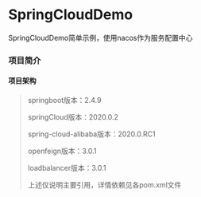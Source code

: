 # SpringCloudDemo
SpringCloudDemo简单示例，使用nacos作为服务配置中心
### 项目简介
#### 项目架构
> springboot版本：2.4.9
> 
> springCloud版本：2020.0.2
> 
> spring-cloud-alibaba版本：2020.0.RC1
> 
> openfeign版本：3.0.1
> 
> loadbalancer版本：3.0.1
> 
> 上述仅说明主要引用，详情依赖见各pom.xml文件
